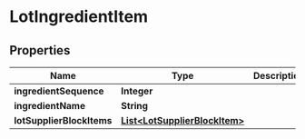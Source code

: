 
# LotIngredientItem

## Properties
Name | Type | Description | Notes
------------ | ------------- | ------------- | -------------
**ingredientSequence** | **Integer** |  |  [optional]
**ingredientName** | **String** |  |  [optional]
**lotSupplierBlockItems** | [**List&lt;LotSupplierBlockItem&gt;**](LotSupplierBlockItem.md) |  |  [optional]



